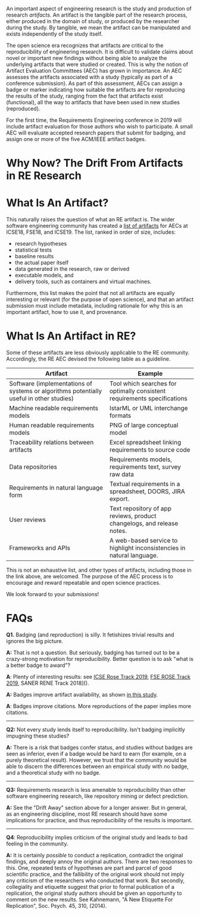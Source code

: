 An important aspect of engineering research is the study and production of research *artifacts*. An artifact is the tangible part of the research process, either produced in the domain of study, or produced by the researcher during the study. By tangible, we mean the artifact can be manipulated and exists independently of the study itself.

The open science era recognizes that artifacts are critical to the reproducibility of engineering research. It is difficult to validate claims about novel or important new findings without being able to analyze the underlying artifacts that were studied or created. This is why the notion of Artifact Evaluation Committees (AEC) has grown in importance. An AEC assesses the artifacts associated with a study (typically as part of a conference submission). As part of this assessment, AECs can assign a badge or marker indicating how suitable the artifacts are for reproducing the results of the study, ranging from the fact that artifacts exist (functional), all the way to artifacts that have been used in new studies (reproduced).

For the first time, the Requirements Engineering conference in 2019 will include artifact evaluation for those authors who wish to participate. A small AEC will evaluate accepted research papers that submit for badging, and assign one or more of the five ACM/IEEE artifact badges.

# Why Now? The Drift From Artifacts in RE Research

# What Is An Artifact?
This naturally raises the question of what an RE artifact is. The wider software engineering community has created a [list of artifacts](https://github.com/researchart/all/blob/master/ListOfArtifacts.md) for AECs at ICSE18, FSE18, and ICSE19. The list, ranked in order of size, includes:
* research hypotheses
* statistical tests
* baseline results
* the actual paper itself
* data generated in the research, raw or derived
* executable models, and 
* delivery tools, such as containers and virtual machines.

Furthermore, this list makes the point that not all artifacts are equally interesting or relevant (for the purpose of open science), and that an artifact submission must include metadata, including rationale for why this is an important artifact, how to use it, and provenance.

# What Is An Artifact in RE? 
Some of these artifacts are less obviously applicable to the RE community. Accordingly, the RE AEC devised the following table as a guideline.

| Artifact | Example |
| --------- | ----- |
Software (implementations of systems or algorithms potentially useful in other studies) | Tool which searches for optimally consistent requirements specifications |
| Machine readable requirements models | IstarML or UML interchange formats |
| Human readable requirements models | PNG of large conceptual model |
| Traceability relations between artifacts | Excel spreadsheet linking requirements to source code |
| Data repositories | Requirements models, requirements text, survey raw data |
| Requirements in natural language form |  Textual requirements in a spreadsheet, DOORS, JIRA export.|
| User reviews  | Text repository of app reviews, product changelogs, and release notes. |
| Frameworks and APIs | A web-based service to highlight inconsistencies in natural language. |

This is not an exhaustive list, and other types of artifacts, including those in the link above, are welcomed. The purpose of the AEC process is to encourage and reward repeatable and open science practices. 

We look forward to your submissions! 

# FAQs
**Q1.** Badging (and reproduction) is silly. It fetishizes trivial results and ignores the big picture.

**A:** That is not a question. But seriously, badging has turned out to be a crazy-strong motivation for reproducibility. Better question is to ask "what is a better badge to award"?

**A**: Plenty of interesting results: see [ICSE Rose Track 2019](), [FSE ROSE Track 2019](), SANER RENE Track 2018]().

**A:** Badges improve artifact availability, as shown [in this study](https://journals.plos.org/plosbiology/article?id=10.1371/journal.pbio.1002456).

**A**: Badges improve citations. More reproductions of the paper implies more citations. 

----

**Q2:** Not every study lends itself to reproducibility. Isn't badging implicitly impugning these studies?

**A:** There is a risk that badges confer status, and studies without badges are seen as inferior, even if a badge would be hard to earn (for example, on a purely theoretical result). However, we trust that the community would be able to discern the differences between an empirical study with no badge, and a theoretical study with no badge.

----

**Q3:** Requirements research is less amenable to reproducibility than other software engineering research, like repository mining or defect prediction.

**A:** See the "Drift Away" section above for a longer answer. But in general, as an engineering discipline, most RE research should have some implications for practice, and thus reproducibility of the results is important. 

----

**Q4**: Reproducibility implies criticism of the original study and leads to bad feeling in the community. 

**A:** It is certainly *possible* to conduct a replication, contradict the original findings, and deeply annoy the original authors. There are two responses to this. One, repeated tests of hypotheses are part and parcel of good scientific practice, and the fallibility of the original work should not imply any criticism of the researchers who conducted that work. But secondly, collegiality and etiquette suggest that prior to formal publication of a replication, the original study authors should be given an opportunity to comment on the new results. See Kahnemann, "A New Etiquette For Replication", Soc. Psych. 45, 310, (2014).
